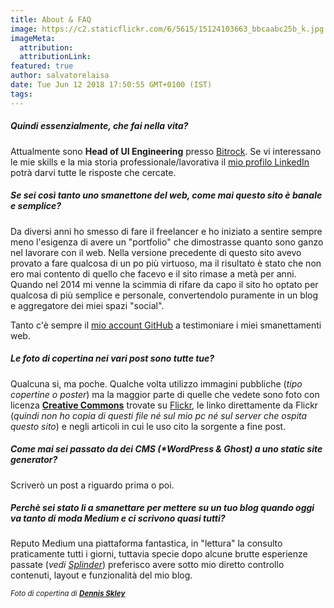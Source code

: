 ```yaml
---
title: About & FAQ
image: https://c2.staticflickr.com/6/5615/15124103663_bbcaabc25b_k.jpg
imageMeta:
  attribution:
  attributionLink:
featured: true
author: salvatorelaisa
date: Tue Jun 12 2018 17:50:55 GMT+0100 (IST)
tags:
---
```


##### Quindi essenzialmente, che fai nella vita?
Attualmente sono **Head of UI Engineering**  presso [Bitrock](https://bitrock.it/). Se vi interessano le mie skills e la mia storia professionale/lavorativa il [mio profilo LinkedIn](https://it.linkedin.com/in/salvatorelaisa) potrà darvi tutte le risposte che cercate.

<!-- Attualmente sono **Lead Frontend Engineer** presso **[ContactLab](http://www.contactlab.com/it/)**. Tradotto in parole povere: sviluppo interfacce utente (*quello che vedete e cliccate/touchate*) di applicazioni Web.  -->

<!-- ##### Che significa la frase che hai messo come "sottotitolo" del sito (e in alcuni social)?
Ho voluto riassumere molto brevemente alcune cose su di me\\n\\n- **Frontend developer**: come ho detto prima è il mio mestiere...\\n- **Bass player**: si, sono stato un bassista per 12 anni, adesso sono un po fermo (*sigh!*)\\n- **Last of the time lords**: una picccola citazione per far capire (*a chi la conosce*) che sono un grade fan della serie TV britannica Doctor Who.\\n\\n -->

##### Se sei così tanto uno smanettone del web, come mai questo sito è banale e semplice?
Da diversi anni ho smesso di fare il freelancer e ho iniziato a sentire sempre meno l'esigenza di avere un "portfolio" che dimostrasse quanto sono ganzo nel lavorare con il web. Nella versione precedente di questo sito avevo provato a fare qualcosa di un po più virtuoso, ma il risultato è stato che non ero mai contento di quello che facevo e il sito rimase a metà per anni. Quando nel 2014 mi venne la scimmia di rifare da capo il sito ho optato per qualcosa di più semplice e personale, convertendolo puramente in un blog e aggregatore dei miei spazi "social".

Tanto c'è sempre il [mio account GitHub](https://github.com/moebiusmania) a testimoniare i miei smanettamenti web.

##### Le foto di copertina nei vari post sono tutte tue?
Qualcuna si, ma poche. Qualche volta utilizzo immagini pubbliche (*tipo copertine o poster*) ma la maggior parte di quelle che vedete sono foto con licenza **[Creative Commons](http://www.creativecommons.it/)** trovate su [Flickr](https://www.flickr.com/search/?license=2%2C3%2C4%2C5%2C6%2C9), le linko direttamente da Flickr (*quindi non ho copia di questi file né sul mio pc né sul server che ospita questo sito*) e negli articoli in cui le uso cito la sorgente a fine post.

##### Come mai sei passato da dei CMS (*WordPress & Ghost) a uno static site generator?
Scriverò un post a riguardo prima o poi.
<!-- Ho già scritto [un post a riguardo](http://www.salvatorelaisa.me/2015/02/24/powered-by-ghost-openshift-godaddy/), se proprio ti interessa vai a leggerlo. -->

##### Perchè sei stato li a smanettare per mettere su un tuo blog quando oggi va tanto di moda Medium e ci scrivono quasi tutti?
Reputo Medium una piattaforma fantastica, in "lettura" la consulto praticamente tutti i giorni, tuttavia specie dopo alcune brutte esperienze passate (*vedi [Splinder](http://www.salvatorelaisa.me/2011/11/24/la-fine-di-una-parte-di-blogosfera/)*) preferisco avere sotto mio diretto controllo contenuti, layout e funzionalità del mio blog. 

<small>*Foto di copertina di **[Dennis Skley](https://www.flickr.com/photos/dskley/15124103663/)***</small>